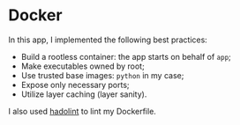 # Docker

In this app, I implemented the following best practices:

- Build a rootless container: the app starts on behalf of `app`;
- Make executables owned by root;
- Use trusted base images: `python` in my case;
- Expose only necessary ports;
- Utilize layer caching (layer sanity).

I also used [hadolint] to lint my Dockerfile.

[hadolint]: https://hadolint.github.io/hadolint/
